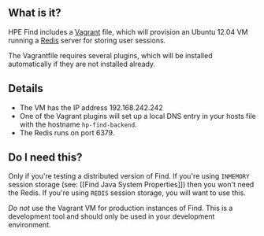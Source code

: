 ## What is it?

HPE Find includes a [Vagrant](http://vagrantup.com) file, which will provision an Ubuntu 12.04 VM running a [Redis](http://redis.io/) server for storing user sessions.

The Vagrantfile requires several plugins, which will be installed automatically if they are not installed already.

## Details

- The VM has the IP address 192.168.242.242
- One of the Vagrant plugins will set up a local DNS entry in your hosts file with the hostname `hp-find-backend`.
- The Redis runs on port 6379.

## Do I need this?

Only if you're testing a distributed version of Find.  If you're using `INMEMORY` session storage (see: [[Find Java System Properties]]) then you won't need the Redis.  If you're using `REDIS` session storage, you will want to use this.

*Do not* use the Vagrant VM for production instances of Find.  This is a development tool and should only be used in your development environment.